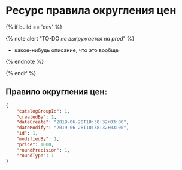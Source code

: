 # Ресурс правила округления цен

{% if build == 'dev' %}

{% note alert "TO-DO _не выгружается на prod_" %}

- какое-нибудь описание, что это вообще
  
{% endnote %}

{% endif %}

## Правило округления цен:

```json
{
    "catalogGroupId": 1,
    "createdBy": 1,
    "dateCreate": "2019-06-28T10:38:32+03:00",
    "dateModify": "2019-06-28T10:38:32+03:00",
    "id": 1,
    "modifiedBy": 1,
    "price": 1000,
    "roundPrecision": 1,
    "roundType": 1
}
```